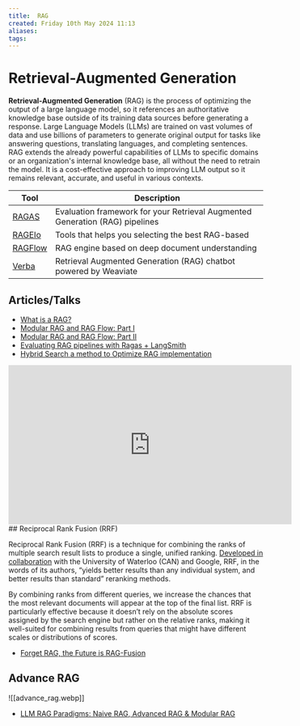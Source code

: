 ```yaml
---
title:  RAG
created: Friday 10th May 2024 11:13
aliases: 
tags: 
---
```

# Retrieval-Augmented Generation

**Retrieval-Augmented Generation** (RAG) is the process of optimizing the output of a large language model, so it references an authoritative knowledge base outside of its training data sources before generating a response. Large Language Models (LLMs) are trained on vast volumes of data and use billions of parameters to generate original output for tasks like answering questions, translating languages, and completing sentences. RAG extends the already powerful capabilities of LLMs to specific domains or an organization's internal knowledge base, all without the need to retrain the model. It is a cost-effective approach to improving LLM output so it remains relevant, accurate, and useful in various contexts.

| Tool                                                                | Description                                                                  |
| ------------------------------------------------------------------- | ---------------------------------------------------------------------------- |
| [RAGAS](https://github.com/explodinggradients/ragas)                | Evaluation framework for your Retrieval Augmented Generation (RAG) pipelines |
| [RAGEIo](https://github.com/zetaalphavector/RAGElo)                 | Tools that helps you selecting the best RAG-based                            |
| [RAGFlow](https://github.com/infiniflow/ragflow?tab=readme-ov-file) | RAG engine based on deep document understanding                              |
| [Verba](https://github.com/weaviate/Verba)                          | Retrieval Augmented Generation (RAG) chatbot powered by Weaviate             |
## Articles/Talks

- [What is a RAG?](https://python.langchain.com/v0.1/docs/use_cases/question_answering/?ref=blog.langchain.dev)
- [Modular RAG and RAG Flow: Part Ⅰ](https://medium.com/@yufan1602/modular-rag-and-rag-flow-part-%E2%85%B0-e69b32dc13a3)
- [Modular RAG and RAG Flow: Part II](https://medium.com/@yufan1602/modular-rag-and-rag-flow-part-ii-77b62bf8a5d3)
- [Evaluating RAG pipelines with Ragas + LangSmith](https://blog.langchain.dev/evaluating-rag-pipelines-with-ragas-langsmith/)
- [Hybrid Search a method to Optimize RAG implementation](https://medium.com/@csakash03/hybrid-search-is-a-method-to-optimize-rag-implementation-98d9d0911341)

<iframe width="560" height="315" src="https://www.youtube.com/embed/aQ4yQXeB1Ss?si=eEbachbYQIgSClU1" title="YouTube video player" frameborder="0" allow="accelerometer; autoplay; clipboard-write; encrypted-media; gyroscope; picture-in-picture; web-share" referrerpolicy="strict-origin-when-cross-origin" allowfullscreen></iframe>
## Reciprocal Rank Fusion (RRF)

Reciprocal Rank Fusion (RRF) is a technique for combining the ranks of multiple search result lists to produce a single, unified ranking. [Developed in collaboration](https://archive.ph/o/l4PZV/https://plg.uwaterloo.ca/~gvcormac/cormacksigir09-rrf.pdf) with the University of Waterloo (CAN) and Google, RRF, in the words of its authors, “yields better results than any individual system, and better results than standard” reranking methods.

By combining ranks from different queries, we increase the chances that the most relevant documents will appear at the top of the final list. RRF is particularly effective because it doesn’t rely on the absolute scores assigned by the search engine but rather on the relative ranks, making it well-suited for combining results from queries that might have different scales or distributions of scores.

- [Forget RAG, the Future is RAG-Fusion](https://towardsdatascience.com/forget-rag-the-future-is-rag-fusion-1147298d8ad1)
## Advance  RAG

![[advance_rag.webp]]

- [LLM RAG Paradigms: Naive RAG, Advanced RAG & Modular RAG](https://medium.com/@drjulija/what-are-naive-rag-advanced-rag-modular-rag-paradigms-edff410c202e)
